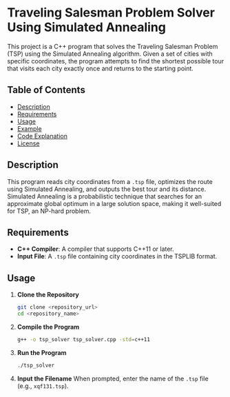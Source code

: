 # Traveling Salesman Problem Solver Using Simulated Annealing

This project is a C++ program that solves the Traveling Salesman Problem (TSP) using the Simulated Annealing algorithm. Given a set of cities with specific coordinates, the program attempts to find the shortest possible tour that visits each city exactly once and returns to the starting point.

## Table of Contents

- [Description](#description)
- [Requirements](#requirements)
- [Usage](#usage)
- [Example](#example)
- [Code Explanation](#code-explanation)
- [License](#license)

## Description

This program reads city coordinates from a `.tsp` file, optimizes the route using Simulated Annealing, and outputs the best tour and its distance. Simulated Annealing is a probabilistic technique that searches for an approximate global optimum in a large solution space, making it well-suited for TSP, an NP-hard problem.

## Requirements

- **C++ Compiler**: A compiler that supports C++11 or later.
- **Input File**: A `.tsp` file containing city coordinates in the TSPLIB format.

## Usage

1. **Clone the Repository**
    ```bash
    git clone <repository_url>
    cd <repository_name>
    ```

2. **Compile the Program**
    ```bash
    g++ -o tsp_solver tsp_solver.cpp -std=c++11
    ```

3. **Run the Program**
    ```bash
    ./tsp_solver
    ```

4. **Input the Filename**
   When prompted, enter the name of the `.tsp` file (e.g., `xqf131.tsp`).


